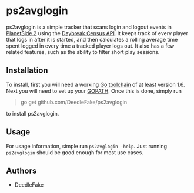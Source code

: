 ps2avglogin
===========

ps2avglogin is a simple tracker that scans login and logout events in [PlanetSide 2][ps2] using the [Daybreak Census API][census]. It keeps track of every player that logs in after it is started, and then calculates a rolling average time spent logged in every time a tracked player logs out. It also has a few related features, such as the ability to filter short play sessions.

Installation
------------

To install, first you will need a working [Go toolchain][go] of at least version 1.6. Next you will need to set up your [GOPATH][gopath]. Once this is done, simply run

> go get github.com/DeedleFake/ps2avglogin

to install ps2avglogin.

Usage
-----

For usage information, simple run `ps2avglogin -help`. Just running `ps2avglogin` should be good enough for most use cases.

Authors
-------

* DeedleFake

[ps2]: http://www.planetside2.com
[census]: http://census.daybreakgames.com

[go]: https://www.golang.org
[gopath]: https://blog.golang.org/organizing-go-code
